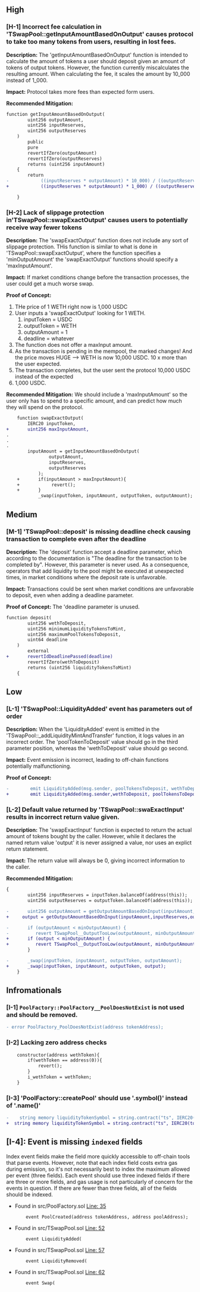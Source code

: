 ## High

### [H-1] Incorrect fee calculation in 'TSwapPool::getInputAmountBasedOnOutput' causes protocol to take too many tokens from users, resulting in lost fees.

**Description:** The 'getInputAmountBasedOnOutput' function is intended to calculate the amount of tokens a user should deposit given an amount of tokens of output tokens. However, the function currently miscalculates the resulting amount. When calculating the fee, it scales the amount by 10_000 instead of 1_000.

**Impact:** Protocol takes more fees than expected form users.

**Recommended Mitigation:**

```diff
function getInputAmountBasedOnOutput(
        uint256 outputAmount,
        uint256 inputReserves,
        uint256 outputReserves
    )
        public
        pure
        revertIfZero(outputAmount)
        revertIfZero(outputReserves)
        returns (uint256 inputAmount)
    {
        return
-            ((inputReserves * outputAmount) * 10_000) / ((outputReserves - outputAmount) * 997);
+            ((inputReserves * outputAmount) * 1_000) / ((outputReserves - outputAmount) * 997);

    }
```

### [H-2] Lack of slippage protection in'TSwapPool::swapExactOutput' causes users to potentially receive way fewer tokens

**Description:** The 'swapExactOutput' function does not include any sort of slippage protection. THis function is similar to what is done in 'TSwapPool::swapExactOutput', where the function specifies a 'minOutputAmount' the 'swapExactOutput' functions should specify a 'maxInputAmount'.

**Impact:** If market conditions change before the transaction processes, the user could get a much worse swap.

**Proof of Concept:**

1. THe price of 1 WETH right now is 1,000 USDC
2. User inputs a 'swapExactOutput' looking for 1 WETH.
   1. inputToken = USDC
   2. outputToken = WETH
   3. outputAmount = 1
   4. deadline = whatever
3. The function does not offer a maxInput amount.
4. As the transaction is pending in the mempool, the marked changes!
   And the price moves HUGE --> WETH is now 10,000 USDC. 10 x more than the user expected.
5. The transaction completes, but the user sent the protocol 10,000 USDC instead of the expected
6. 1,000 USDC.

**Recommended Mitigation:** We should include a 'maxInputAmount' so the user only has to spend to a specific amount, and can predict how much they will spend on the protocol.

```diff
    function swapExactOutput(
        IERC20 inputToken,
+       uint256 maxInputAmount,
.
.
.
        inputAmount = getInputAmountBasedOnOutput(
                outputAmount,
                inputReserves,
                outputReserves
            );
    +       if(inputAmount > maxInputAmount){
    +            revert();
    +       }
            _swap(inputToken, inputAmount, outputToken, outputAmount);
```

## Medium

### [M-1] 'TSwapPool::deposit' is missing deadline check causing transaction to complete even after the deadline

**Description:** The 'deposit' function accept a deadline parameter, which according to the documentation is "The deadline for the transaction to be completed by". However, this parameter is never used. As a consequence, operators that add liquidity to the pool might be executed at unexpected times, in market conditions where the deposit rate is unfavorable.

**Impact:** Transactions could be sent when market conditions are unfavorable to deposit, even when adding a deadline parameter.

**Proof of Concept:** The 'deadline parameter is unused.

```diff
function deposit(
        uint256 wethToDeposit,
        uint256 minimumLiquidityTokensToMint,
        uint256 maximumPoolTokensToDeposit,
        uint64 deadline
    )
        external
+       revertIdDeadlinePassed(deadline)
        revertIfZero(wethToDeposit)
        returns (uint256 liquidityTokensToMint)
    {
```

## Low

### [L-1] 'TSwapPool::LiquidityAdded' event has parameters out of order

**Description:** When the 'LiquidityAdded' event is emitted in the 'TSwapPool::\_addLiquidityMintAndTransfer' function, it logs values in an incorrect order. The 'poolTokenToDeposit' value should go in the third parameter position, whereas the 'wethToDeposit' value should go second.

**Impact:** Event emission is incorrect, leading to off-chain functions potentially malfunctioning.

**Proof of Concept:**

```diff
-        emit LiquidityAdded(msg.sender, poolTokensToDeposit, wethToDeposit);
+        emit LiquidityAdded(msg.sender,wethToDeposit, poolTokensToDeposit);
```

### [L-2] Default value returned by 'TSwapPool::swaExactInput' results in incorrect return value given.

**Description:** The 'swapExactInput' function is expected to return the actual amount of tokens bought by the caller. However, while it declares the named return value 'output' it is never assigned a value, nor uses an explict return statement.

**Impact:** The return value will always be 0, giving incorrect information to the caller.

**Recommended Mitigation:**

```diff
{
        uint256 inputReserves = inputToken.balanceOf(address(this));
        uint256 outputReserves = outputToken.balanceOf(address(this));

-       uint256 outputAmount = getOutputAmountBasedOnInput(inputAmount,inputReserves,outputReserves);
+     output = getOutputAmountBasedOnInput(inputAmount,inputReserves,outputReserves);

-       if (outputAmount < minOutputAmount) {
-          revert TSwapPool__OutputTooLow(outputAmount, minOutputAmount);
+       if (output < minOutputAmount) {
+          revert TSwapPool__OutputTooLow(outputAmount, minOutputAmount);
        }

-       _swap(inputToken, inputAmount, outputToken, outputAmount);
+       _swap(inputToken, inputAmount, outputToken, output);
    }
```

## Infromationals

### [I-1] `PoolFactory::PoolFactory__PoolDoesNotExist` is not used and should be removed.

```diff
- error PoolFactory_PoolDoesNotExist(address tokenAddress);
```

### [I-2] Lacking zero address checks

```diff
    constructor(address wethToken){
        if(wethToken == address(0)){
            revert();
        }
        i_wethToken = wethToken;
    }
```

### [I-3] 'PoolFactory::createPool' should use '.symbol()' instead of '.name()'

```diff
-    string memory liquidityTokenSymbol = string.contract("ts", IERC20(tokenAddress).name());
+  string memory liquidityTokenSymbol = string.contract("ts", IERC20(tokenAddress).symbol());
```

## [I-4]: Event is missing `indexed` fields

Index event fields make the field more quickly accessible to off-chain tools that parse events. However, note that each index field costs extra gas during emission, so it's not necessarily best to index the maximum allowed per event (three fields). Each event should use three indexed fields if there are three or more fields, and gas usage is not particularly of concern for the events in question. If there are fewer than three fields, all of the fields should be indexed.

- Found in src/PoolFactory.sol [Line: 35](src/PoolFactory.sol#L35)

  ```solidity
      event PoolCreated(address tokenAddress, address poolAddress);
  ```

- Found in src/TSwapPool.sol [Line: 52](src/TSwapPool.sol#L52)

  ```solidity
      event LiquidityAdded(
  ```

- Found in src/TSwapPool.sol [Line: 57](src/TSwapPool.sol#L57)

  ```solidity
      event LiquidityRemoved(
  ```

- Found in src/TSwapPool.sol [Line: 62](src/TSwapPool.sol#L62)

  ```solidity
      event Swap(
  ```
